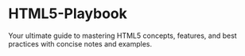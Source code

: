# HTML5-Playbook
Your ultimate guide to mastering HTML5 concepts, features, and best practices with concise notes and examples.
